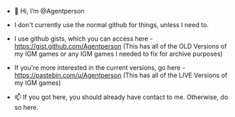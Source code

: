 - 👋 Hi, I’m @Agentperson
- I don't currently use the normal github for things, unless I need to.
- I use github gists, which you can access here - https://gist.github.com/Agentperson (This has all of the OLD Versions of my IGM games or any IGM games I needed to fix for archive purposes)
- If you're more interested in the current versions, go here - https://pastebin.com/u/Agentperson (This has all of the LIVE Versions of my IGM games)

- 📫 If you got here, you should already have contact to me. Otherwise, do so here.

<!---
Agentperson/Agentperson is a ✨ special ✨ repository because its `README.md` (this file) appears on your GitHub profile.
You can click the Preview link to take a look at your changes.
--->
